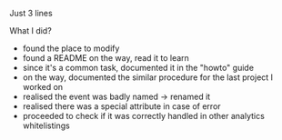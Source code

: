 
Just 3 lines

What I did?

- found the place to modify
- found a README on the way, read it to learn
- since it's a common task, documented it in the "howto" guide
- on the way, documented the similar procedure for the last project I worked on
- realised the event was badly named -> renamed it
- realised there was a special attribute in case of error
- proceeded to check if it was correctly handled in other analytics whitelistings

